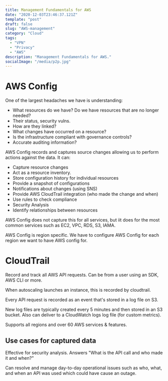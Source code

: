 ```yaml
---
title: Management Fundamentals for AWS
date: "2020-12-03T23:46:37.121Z"
template: "post"
draft: false
slug: "AWS-management"
category: "Cloud"
tags:
  - "VPN"
  - "Privacy"
  - "AWS"
description: "Management Fundamentals for AWS."
socialImage: "/media/p2p.jpg"
---
```


# AWS Config
One of the largest headaches we have is understanding:
* What resources do we have? Do we have resources that are no longer needed?
* Their status, security vulns.
* How are they linked?
* What changes have occurred on a resource?
* Is the infrastructure compliant with governance controls?
* Accurate auditing information?

AWS Config records and captures source changes allowing us to perform actions against the data. It can:
* Capture resource changes
* Act as a resource inventory.
* Store configuration history for individual resources
* Provide a snapshot of configurations
* Notifications about changes (using SNS)
* Provide AWS CloudTrail integration (who made the change and when)
* Use rules to check compliance
* Security Analysis
* Identify relationships between resources

AWS Config does not capture this for all services, but iit does for the most common services such as EC2, VPC, RDS, S3, IAMA.

AWS Config is region specific. We have to configure AWS Config for each region we want to have AWS config for.

# CloudTrail
Record and track all AWS API requests. Can be from a user using an SDK, AWS CLI or more.

When autoscaling launches an instance, this is recorded by cloudtrail.

Every API request is recorded as an event that's stored in a log file on S3.

New log files are typically created every 5 minutes and then stored in an S3 bucket. Also can deliver to a CloudWatch logs log file (for custom metrics).

Supports all regions and over 60 AWS services & features.

## Use cases for captured data
Effective for security analysis. Answers "What is the API call and who made it and when?"

Can resolve and manage day-to-day operational issues such as who, what, and when an API was used which could have cause an outage.

